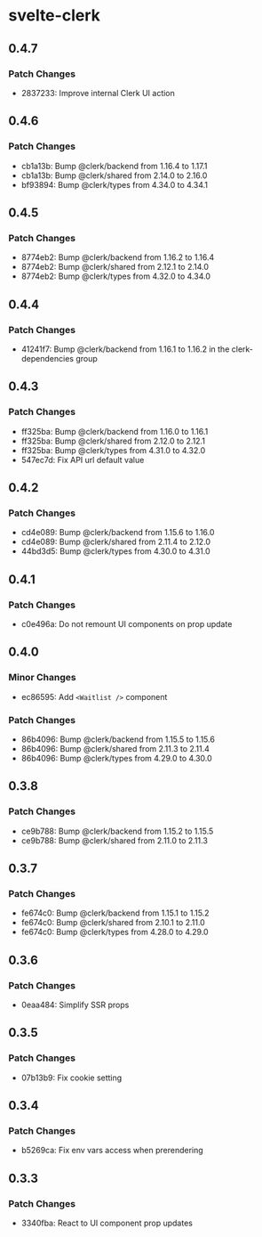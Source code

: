 # svelte-clerk

## 0.4.7

### Patch Changes

- 2837233: Improve internal Clerk UI action

## 0.4.6

### Patch Changes

- cb1a13b: Bump @clerk/backend from 1.16.4 to 1.17.1
- cb1a13b: Bump @clerk/shared from 2.14.0 to 2.16.0
- bf93894: Bump @clerk/types from 4.34.0 to 4.34.1

## 0.4.5

### Patch Changes

- 8774eb2: Bump @clerk/backend from 1.16.2 to 1.16.4
- 8774eb2: Bump @clerk/shared from 2.12.1 to 2.14.0
- 8774eb2: Bump @clerk/types from 4.32.0 to 4.34.0

## 0.4.4

### Patch Changes

- 41241f7: Bump @clerk/backend from 1.16.1 to 1.16.2 in the clerk-dependencies group

## 0.4.3

### Patch Changes

- ff325ba: Bump @clerk/backend from 1.16.0 to 1.16.1
- ff325ba: Bump @clerk/shared from 2.12.0 to 2.12.1
- ff325ba: Bump @clerk/types from 4.31.0 to 4.32.0
- 547ec7d: Fix API url default value

## 0.4.2

### Patch Changes

- cd4e089: Bump @clerk/backend from 1.15.6 to 1.16.0
- cd4e089: Bump @clerk/shared from 2.11.4 to 2.12.0
- 44bd3d5: Bump @clerk/types from 4.30.0 to 4.31.0

## 0.4.1

### Patch Changes

- c0e496a: Do not remount UI components on prop update

## 0.4.0

### Minor Changes

- ec86595: Add `<Waitlist />` component

### Patch Changes

- 86b4096: Bump @clerk/backend from 1.15.5 to 1.15.6
- 86b4096: Bump @clerk/shared from 2.11.3 to 2.11.4
- 86b4096: Bump @clerk/types from 4.29.0 to 4.30.0

## 0.3.8

### Patch Changes

- ce9b788: Bump @clerk/backend from 1.15.2 to 1.15.5
- ce9b788: Bump @clerk/shared from 2.11.0 to 2.11.3

## 0.3.7

### Patch Changes

- fe674c0: Bump @clerk/backend from 1.15.1 to 1.15.2
- fe674c0: Bump @clerk/shared from 2.10.1 to 2.11.0
- fe674c0: Bump @clerk/types from 4.28.0 to 4.29.0

## 0.3.6

### Patch Changes

- 0eaa484: Simplify SSR props

## 0.3.5

### Patch Changes

- 07b13b9: Fix cookie setting

## 0.3.4

### Patch Changes

- b5269ca: Fix env vars access when prerendering

## 0.3.3

### Patch Changes

- 3340fba: React to UI component prop updates

